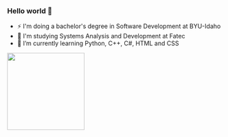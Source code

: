 ### Hello world 👋

- ⚡ I'm doing a bachelor's degree in Software Development at BYU-Idaho
- 🔭 I'm studying Systems Analysis and Development at Fatec
- 🌱 I’m currently learning Python, C++, C#, HTML and CSS

  

<div>
<a href="https://github.com/viclourenco">
<img loading="lazy" height="180em" src="https://github-readme-stats.vercel.app/api/top-langs/?username=viclourenco&layout=compact&langs_count=7&theme=dracula"/>
<!-- <img loading="lazy" height="180em" src="https://github-readme-stats.vercel.app/api?username=viclourenco&show_icons=true&theme=dracula&include_all_commits=true&count_private=true"/>
-->
</div>


<!--


<h1>Tecnologias: </h1>

<div align="left" >
  <img align="center" alt="Logo-Python" height="100" width="65" src="https://cdn.jsdelivr.net/gh/devicons/devicon/icons/python/python-original-wordmark.svg" />     
  <img align="center" alt="Logo-HTML" height="100" width="65" src="https://cdn.jsdelivr.net/gh/devicons/devicon/icons/html5/html5-plain-wordmark.svg" />
  <img align="center" alt="Logo-CSS" height="100" width="65" src="https://cdn.jsdelivr.net/gh/devicons/devicon/icons/css3/css3-plain-wordmark.svg" />
  <img align="center" alt="Logo-csharp" height="100" width="65" src="https://cdn.jsdelivr.net/gh/devicons/devicon/icons/csharp/csharp-original.svg" />
          
</div>

-->



























<!--
**viclourenco/viclourenco** is a ✨ _special_ ✨ repository because its `README.md` (this file) appears on your GitHub profile.
<code><img src = "https://img.shields.io/badge/Python-14354C?style=for-the-badge&logo=python&logoColor=white"></code>
Here are some ideas to get you started:

- 🔭 I’m currently working on ...
- 🌱 I’m currently learning ...
- 👯 I’m looking to collaborate on ...
- 🤔 I’m looking for help with ...
- 💬 Ask me about ...
- 📫 How to reach me: ...
- 😄 Pronouns: ...
- ⚡ Fun fact: ...
-->
